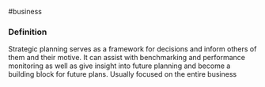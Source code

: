 #business 

### Definition
Strategic planning serves as a framework for decisions and inform others of them and their motive. It can assist with benchmarking and performance monitoring as well as give insight into future planning and become a building block for future plans. Usually focused on the entire business

